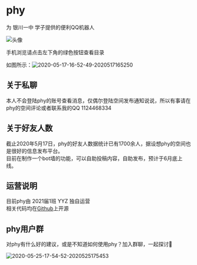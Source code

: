 # phy

为 银川一中 学子提供的便利QQ机器人

![头像](http://q.qlogo.cn/g?b=qq&nk=3155506801&s=100)


手机浏览请点击左下角的绿色按钮查看目录

如图所示：![2020-05-17-16-52-49-2020517165250](http://cdn.doeca.cc/images/2020-05-17-16-52-49-2020517165250.png)

## 关于私聊

本人不会登陆phy的账号查看消息，仅偶尔登陆空间发布通知说说，所以有事请在phy的空间评论或者联系我的QQ 1124468334

## 关于好友人数

截止2020年5月17日，phy的好友人数据统计已有1700余人，据设想phy的空间也是很好的信息发布平台。<br>目前在制作一个bot墙的功能，可以自助投稿内容，自助发布，预计于6月底上线。

## 运营说明

目前phy由 2021届1班 YYZ 独自运营<br>
相关代码均在[Github](https://github.com/Doeca)上开源

## phy用户群
对phy有什么好的建议，或是不知道如何使用phy？加入群聊，一起探讨🍦

![2020-05-25-17-54-52-2020525175453](http://cdn.doeca.cc/images/2020-05-25-17-54-52-2020525175453.png)